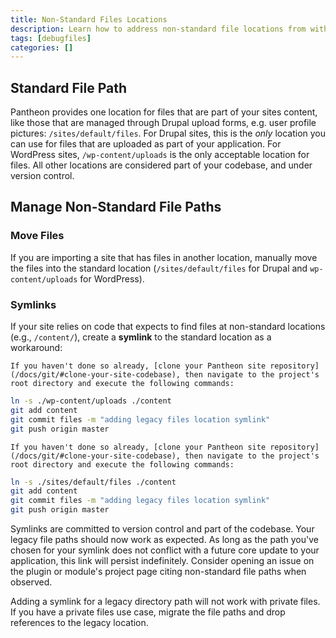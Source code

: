 ```yaml
---
title: Non-Standard Files Locations
description: Learn how to address non-standard file locations from within the Pantheon filesystem.
tags: [debugfiles]
categories: []
---
```

## Standard File Path
Pantheon provides one location for files that are part of your sites content, like those that are managed through Drupal upload forms, e.g. user profile pictures: `/sites/default/files`. For Drupal sites, this is the *only* location you can use for files that are uploaded as part of your application. For WordPress sites, `/wp-content/uploads` is the only acceptable location for files. All other locations are considered part of your codebase, and under version control.

## Manage Non-Standard File Paths
### Move Files
If you are importing a site that has files in another location, manually move the files into the standard location (`/sites/default/files` for Drupal and `wp-content/uploads` for WordPress).

### Symlinks
If your site relies on code that expects to find files at non-standard locations (e.g., `/content/`), create a **symlink** to the standard location as a workaround:

<TabList>

<Tab title="WordPress" id="tab-1-id" active={true}>

    If you haven't done so already, [clone your Pantheon site repository](/docs/git/#clone-your-site-codebase), then navigate to the project's root directory and execute the following commands:

  ```bash
  ln -s ./wp-content/uploads ./content
  git add content
  git commit files -m "adding legacy files location symlink"
  git push origin master
  ```

</Tab>

<Tab title="Drupal" id="tab-2-id">

    If you haven't done so already, [clone your Pantheon site repository](/docs/git/#clone-your-site-codebase), then navigate to the project's root directory and execute the following commands:

  ```bash
  ln -s ./sites/default/files ./content
  git add content
  git commit files -m "adding legacy files location symlink"
  git push origin master
  ```

</Tab>

</TabList>

Symlinks are committed to version control and part of the codebase. Your legacy file paths should now work as expected. As long as the path you've chosen for your symlink does not conflict with a future core update to your application, this link will persist indefinitely. Consider opening an issue on the plugin or module's project page citing non-standard file paths when observed.

<Alert title="Note" type="info">
Adding a symlink for a legacy directory path will not work with private files. If you have a private files use case, migrate the file paths and drop references to the legacy location.
</Alert>
